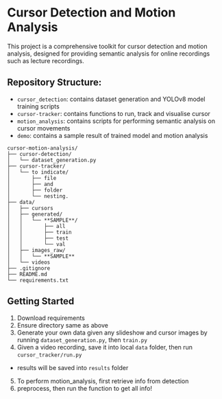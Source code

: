 # Cursor Detection and Motion Analysis

This project is a comprehensive toolkit for cursor detection and motion analysis, designed for providing semantic analysis for online recordings such as lecture recordings.

## Repository Structure:
- `cursor_detection`: contains dataset generation and YOLOv8 model training scripts
- `cursor-tracker`: contains functions to run, track and visualise cursor
- `motion_analysis`: contains scripts for performing semantic analysis on cursor movements
- `demo`: contains a sample result of trained model and motion analysis

```
cursor-motion-analysis/
├── cursor-detection/
│   └── dataset_generation.py
├── cursor-tracker/
│   └── to indicate/
│       ├── file
│       ├── and
│       ├── folder
│       └── nesting.
├── data/
│   ├── cursors
│   ├── generated/
│   │   └── **SAMPLE**/
│   │       ├── all
│   │       ├── train
│   │       ├── test
│   │       └── val
│   ├── images_raw/
│   │   └── **SAMPLE**
│   └── videos
├── .gitignore
├── README.md
└── requirements.txt
```

## Getting Started

1. Download requirements
2. Ensure directory same as above
3. Generate your own data given any slideshow and cursor images by running `dataset_generation.py`, then `train.py`
4. Given a video recording, save it into local `data` folder, then run `cursor_tracker/run.py`
- results will be saved into `results` folder
5. To perform motion_analysis, first retrieve info from detection
6. preprocess, then run the function to get all info! 